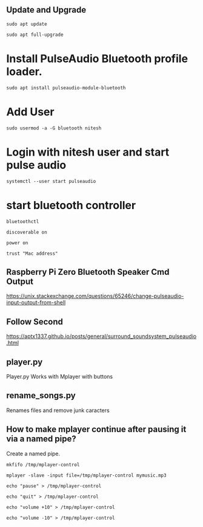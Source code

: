 ## Update and Upgrade
```
sudo apt update

sudo apt full-upgrade
```
# Install PulseAudio Bluetooth profile loader.
```
sudo apt install pulseaudio-module-bluetooth
```
# Add User
```
sudo usermod -a -G bluetooth nitesh
```

# Login with nitesh user and start pulse audio

```
systemctl --user start pulseaudio

```
# start bluetooth controller

```
bluetoothctl

discoverable on

power on

trust "Mac address"

```

## Raspberry Pi Zero Bluetooth Speaker Cmd Output

https://unix.stackexchange.com/questions/65246/change-pulseaudio-input-output-from-shell
## Follow Second
https://aptx1337.github.io/posts/general/surround_soundsystem_pulseaudio.html

## player.py
Player.py Works with Mplayer with buttons

## rename_songs.py 
Renames files and remove junk caracters


## How to make mplayer continue after pausing it via a named pipe?

Create a named pipe.
```
mkfifo /tmp/mplayer-control

mplayer -slave -input file=/tmp/mplayer-control mymusic.mp3

echo "pause" > /tmp/mplayer-control

echo "quit" > /tmp/mplayer-control

echo "volume +10" > /tmp/mplayer-control

echo "volume -10" > /tmp/mplayer-control
```
